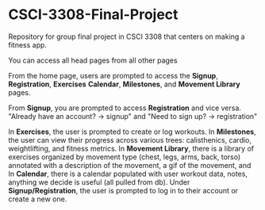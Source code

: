 # CSCI-3308-Final-Project
Repository for group final project in CSCI 3308 that centers on making a fitness app.


You can access all head pages from all other pages

From the home page, users are prompted to access the **Signup**, **Registration**, **Exercises** **Calendar**, **Milestones**, and **Movement Library** pages.

From **Signup**, you are prompted to access **Registration** and vice versa.
"Already have an account? -> signup" and "Need to sign up? -> registration"


In **Exercises**, the user is prompted to create or log workouts. 
In **Milestones**, the user can view their progress across various trees: calisthenics, cardio, weightlifting, and fitness metrics. 
In **Movement Library**, there is a library of exercises organized by movement type (chest, legs, arms, back, torso) annotated with a description of the movement, a gif of the movement, and 
In **Calendar**, there is a calendar populated with user workout data, notes, anything we decide is useful (all pulled from db). 
Under **Signup/Registration**, the user is prompted to log in to their account or create a new one.
